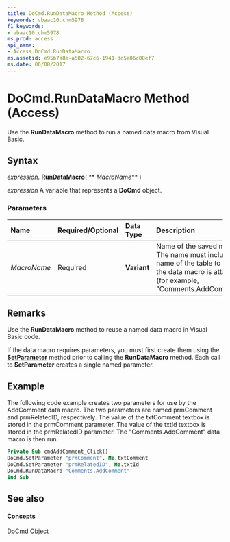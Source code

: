 ```yaml
---
title: DoCmd.RunDataMacro Method (Access)
keywords: vbaac10.chm5978
f1_keywords:
- vbaac10.chm5978
ms.prod: access
api_name:
- Access.DoCmd.RunDataMacro
ms.assetid: e95b7a8e-a502-67c6-1941-dd5a06c08ef7
ms.date: 06/08/2017
---
```



# DoCmd.RunDataMacro Method (Access)

Use the **RunDataMacro** method to run a named data macro from Visual Basic.


## Syntax

 _expression_. **RunDataMacro**( ** _MacroName_** )

 _expression_ A variable that represents a **DoCmd** object.


### Parameters



|**Name**|**Required/Optional**|**Data Type**|**Description**|
|:-----|:-----|:-----|:-----|
| _MacroName_|Required|**Variant**|Name of the saved macro. The name must include the name of the table to which the data macro is attached (for example, "Comments.AddComment").|

## Remarks

Use the **RunDataMacro** method to reuse a named data macro in Visual Basic code.

If the data macro requires parameters, you must first create them using the **[SetParameter](docmd-setparameter-method-access.md)** method prior to calling the **RunDataMacro** method. Each call to **SetParameter** creates a single named parameter.


## Example

The following code example creates two parameters for use by the AddComment data macro. The two parameters are named prmComment and prmRelatedID, respectively. The value of the txtComment textbox is stored in the prmComment parameter. The value of the txtId textbox is stored in the prmRelatedID parameter. The "Comments.AddComment" data macro is then run.


```vb
Private Sub cmdAddComment_Click() 
DoCmd.SetParameter "prmComment", Me.txtComment 
DoCmd.SetParameter "prmRelatedID", Me.txtId 
DoCmd.RunDataMacro "Comments.AddComment" 
End Sub
```


## See also


#### Concepts


[DoCmd Object](docmd-object-access.md)

